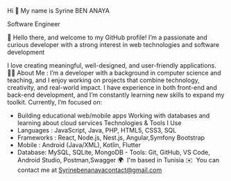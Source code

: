 Hi 👋 My name is Syrine BEN ANAYA

Software Engineer


👋 Hello there, and welcome to my GitHub profile! I’m a passionate and curious developer with a strong interest in web technologies and software development

 I love creating meaningful, well-designed, and user-friendly applications. 
👩‍💻 About Me :
 I’m a developer with a background in computer science and teaching, and I enjoy working on projects that combine technology, creativity, and real-world impact. 
I have experience in both front-end and back-end development, and I’m constantly learning new skills to expand my toolkit. Currently, I’m focused on:
- Building educational web/mobile apps 
 Working with databases and learning about cloud services 
Technologies & Tools I Use 
- Languages : JavaScript, Java, PHP, HTML5, CSS3, SQL 
- Frameworks : React, Node.js, Nest.js, Angular,Symfony Bootstrap 
- Mobile : Android (Java/XML), Kotlin, Flutter
 - Database: MySQL, SQLite, MongoDB - Tools: Git, GitHub, VS Code, Android Studio, Postman,Swagger 
 🌍  I'm based in Tunisia
 ✉️  You can contact me at Syrinebenanayacontact@gmail.com
